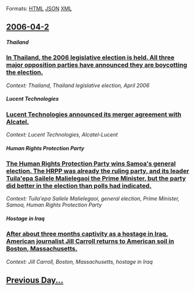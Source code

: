 
Formats: [HTML](2006/04/2/index.html)  [JSON](2006/04/2/index.json)  [XML](2006/04/2/index.xml)  

## [2006-04-2](/news/2006/04/2/index.md)

##### Thailand
### [ In Thailand, the 2006 legislative election is held. All three major opposition parties have announced they are boycotting the election. ](/news/2006/04/2/in-thailand-the-2006-legislative-election-is-held-all-three-major-opposition-parties-have-announced-they-are-boycotting-the-election.md)
_Context: Thailand, Thailand legislative election, April 2006_

##### Lucent Technologies
### [ Lucent Technologies announced its merger agreement with Alcatel. ](/news/2006/04/2/lucent-technologies-announced-its-merger-agreement-with-alcatel.md)
_Context: Lucent Technologies, Alcatel-Lucent_

##### Human Rights Protection Party
### [ The Human Rights Protection Party wins Samoa's general election. The HRPP was already the ruling party, and its leader Tuila'epa Sailele Malielegaoi the Prime Minister, but the party did better in the election than polls had indicated. ](/news/2006/04/2/the-human-rights-protection-party-wins-samoa-s-general-election-the-hrpp-was-already-the-ruling-party-and-its-leader-tuila-epa-sailele-ma.md)
_Context: Tuila'epa Sailele Malielegaoi, general election, Prime Minister, Samoa, Human Rights Protection Party_

##### Hostage in Iraq
### [ After about three months captivity as a hostage in Iraq, American journalist Jill Carroll returns to American soil in Boston, Massachusetts. ](/news/2006/04/2/after-about-three-months-captivity-as-a-hostage-in-iraq-american-journalist-jill-carroll-returns-to-american-soil-in-boston-massachusetts.md)
_Context: Jill Carroll, Boston, Massachusetts, hostage in Iraq_

## [Previous Day...](/news/2006/04/1/index.md)

